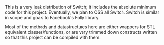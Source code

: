 This is a very leak distribution of Switch; it includes the absolute minimum code for this project.
Eventually, we plan to OSS all Switch. Switch is similar in scope and goals to Facebook's Folly library.

Most of the methods and datastructures here are either wrappers for STL equivalent classes/functions, or are very trimmed down constructs written so that this project can be compiled with them.
